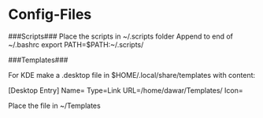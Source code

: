 # Config-Files

###Scripts###
Place the scripts in \~/.scripts folder
Append to end of \~/.bashrc
  export PATH=$PATH:\~/.scripts/


###Templates###

For KDE make a .desktop file in $HOME/.local/share/templates
with content:

[Desktop Entry]
Name=
Type=Link
URL=/home/dawar/Templates/<filename>
Icon=

Place the <filename> file in ~/Templates
